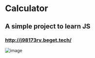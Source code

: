 # Calculator
## A simple project to learn JS
### http://j98173rv.beget.tech/
![image](https://user-images.githubusercontent.com/78851169/217688879-dcdebe06-700e-45a7-8487-bbf85333c973.png)
